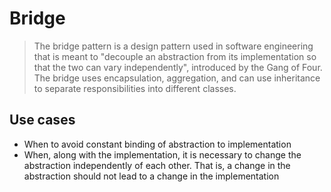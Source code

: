 ﻿# Bridge

> The bridge pattern is a design pattern used in software engineering that is meant to "decouple an abstraction from its implementation so that the two can vary independently", introduced by the Gang of Four. The bridge uses encapsulation, aggregation, and can use inheritance to separate responsibilities into different classes.

## Use cases

* When to avoid constant binding of abstraction to implementation
* When, along with the implementation, it is necessary to change the abstraction independently of each other. That is, a change in the abstraction should not lead to a change in the implementation